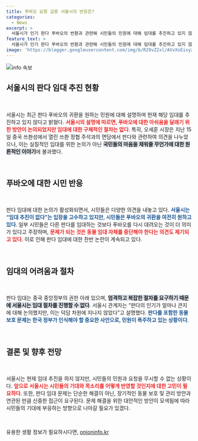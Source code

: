 ```yaml
---
title: 푸바오 요청 급증 서울시의 반응은?
categories:
  - News
excerpt: >
  서울시가 인기 판다 푸바오의 반환과 관련해 시민들의 민원에 대해 임대를 추진하고 있지 않다고 밝혔다. 오세훈 시장과 중국 측의 만남 이후 푸바오에 대한 다양한 의견이 쏟아지고 있지만, 정부의 엄격한 절차로 현실은 쉽지 않은 상황이다.
feature_text: >
  서울시가 인기 판다 푸바오의 반환과 관련해 시민들의 민원에 대해 임대를 추진하고 있지 않다고 밝혔다. 오세훈 시장과 중국 측의 만남 이후 푸바오에 대한 다양한 의견이 쏟아지고 있지만, 정부의 엄격한 절차로 현실은 쉽지 않은 상황이다.
image: 'https://blogger.googleusercontent.com/img/b/R29vZ2xl/AVvXsEixyZcFfHzMRdzZMjFBmAUKJYCLCGyLL1o632UiGVXcaFdKo_bkvkuCioo0uUKlGfBVcT3P84aROyZIXSBEx3Aw5nCQ3pTgDom1WDC4m8eifvWiAmWEEVb4x6G_l8C0QH225ldMjyaFvpxGEBGNO37VmDTDMHGhJPq73UglMfDca1-0aw/s1600/blogspot.png'
---
```


<p><img src="https://blogger.googleusercontent.com/img/b/R29vZ2xl/AVvXsEixyZcFfHzMRdzZMjFBmAUKJYCLCGyLL1o632UiGVXcaFdKo_bkvkuCioo0uUKlGfBVcT3P84aROyZIXSBEx3Aw5nCQ3pTgDom1WDC4m8eifvWiAmWEEVb4x6G_l8C0QH225ldMjyaFvpxGEBGNO37VmDTDMHGhJPq73UglMfDca1-0aw/s1600/blogspot.png" alt="info 속보" /></p>

<h2 data-ke-size="size26">서울시의 판다 임대 추진 현황</h2>

<p data-ke-size="size16">&nbsp;</p>

<p data-ke-size="size16">서울시는 최근 판다 푸바오의 귀환을 원하는 민원에 대해 설명하며 현재 해당 임대를 추진하고 있지 않다고 밝혔다. <b><span style="color: #ee2323;">서울시의 설명에 따르면, 푸바오에 대한 아쉬움을 달래기 위한 방안이 논의되었지만 임대에 대한 구체적인 절차는 없다</span></b>. 특히, 오세훈 시장은 지난 15일 중국 쓰촨성에서 열린 쓰촨 정협 주석과의 면담에서 판다와 관련하여 의견을 나누었으나, 이는 실질적인 임대를 위한 논의가 아닌 <b><span style="background-color: #21538527;">국민들의 마음을 채워줄 무언가에 대한 원론적인 이야기</span></b>에 불과했다.</p>

<p data-ke-size="size16">&nbsp;</p>

<h2 data-ke-size="size26">푸바오에 대한 시민 반응</h2>

<p data-ke-size="size16">&nbsp;</p>

<p data-ke-size="size16">판다 임대에 대한 논의가 활성화되면서, 시민들은 다양한 의견을 내놓고 있다. <b><span style="color: #1a5490;">서울시는 “임대 추진이 없다”는 입장을 고수하고 있지만, 시민들은 푸바오의 귀환을 여전히 원하고 있다</span></b>. 일부 시민들은 다른 판다를 임대하는 것보다 푸바오를 다시 데려오는 것이 더 의미가 있다고 주장하며, <b><span style="color: #ee2323;">문제가 되는 것은 동물 임대 자체를 중단해야 한다는 의견도 제기되고 있다</span></b>. 이로 인해 판다 임대에 대한 찬반 논란이 계속되고 있다.</p>

<p data-ke-size="size16">&nbsp;</p>

<h2 data-ke-size="size26">임대의 어려움과 절차</h2>

<p data-ke-size="size16">&nbsp;</p>

<p data-ke-size="size16">판다 임대는 중국 중앙정부의 권한 아래 있으며, <b><span style="background-color: #21538527;">엄격하고 복잡한 절차를 요구하기 때문에 서울시는 임대 절차를 진행할 수 없다</span></b>. 서울시 관계자는 “판다의 인기가 얼마나 큰지에 대해 논의했지만, 이는 덕담 차원에 지나지 않았다”고 설명했다. <b><span style="color: #1a5490;">판다를 포함한 동물 보호 문제는 한국 정부가 인식해야 할 중요한 사안으로, 민원이 폭주하고 있는 상황이다</span></b>.</p>

<p data-ke-size="size16">&nbsp;</p>

<h2 data-ke-size="size26">결론 및 향후 전망</h2>

<p data-ke-size="size16">&nbsp;</p>

<p data-ke-size="size16">서울시는 현재 임대 추진을 하지 않지만, 시민들의 민원과 요청을 무시할 수 없는 상황이다. <b><span style="color: #ee2323;">앞으로 서울시는 시민들의 기대와 목소리를 어떻게 반영할 것인지에 대한 고민이 필요하다</span></b>. 또한, 판다 임대 문제는 단순한 해결이 아닌, 장기적인 동물 보호 및 관리 방안과 연관된 만큼 신중한 접근이 요구된다. 문제 해결을 위한 대안적인 방안이 모색됨에 따라 시민들의 기대에 부응하는 방향으로 나아갈 필요가 있겠다.</p>

<p data-ke-size="size16">&nbsp;</p>
유용한 생활 정보가 필요하시다면, <a href="https://onioninfo.kr" rel="dofollow">onioninfo.kr</a>


